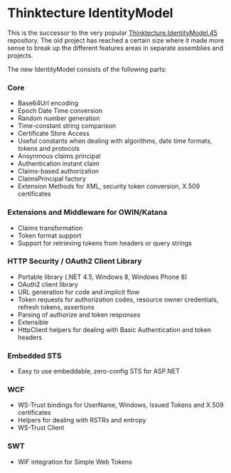 # Thinktecture IdentityModel #

This is the successor to the very popular [Thinktecture.IdentityModel.45](https://github.com/thinktecture/Thinktecture.IdentityModel.45) repository. The old project has reached a certain size where it made more sense to break up the different features areas in separate assemblies and projects.

The new IdentityModel consists of the following parts:

### Core ###
- Base64Url encoding
- Epoch Date Time conversion
- Random number generation
- Time-constant string comparison
- Certificate Store Access
- Useful constants when dealing with algorithms, date time formats, tokens and protocols
- Anoynmous claims principal
- Authentication instant claim
- Claims-based authorization
- ClaimsPrincipal factory
- Extension Methods for XML, security token conversion, X.509 certificates

### Extensions and Middleware for OWIN/Katana ###
- Claims transformation
- Token format support
- Support for retrieving tokens from headers or query strings

### HTTP Security / OAuth2 Client Library
- Portable library (.NET 4.5, Windows 8, Windows Phone 8)
- OAuth2 client library
 - URL generation for code and implicit flow
 - Token requests for authorization codes, resource owner credentials, refresh tokens, assertions
 - Parsing of authorize and token responses
 - Extensible
- HttpClient helpers for dealing with Basic Authentication and token headers

### Embedded STS ###
- Easy to use embeddable, zero-config STS for ASP.NET


### WCF ###
- WS-Trust bindings for UserName, Windows, Issued Tokens and X.509 certificates
- Helpers for dealing with RSTRs and entropy
- WS-Trust Client

### SWT ###
- WIF integration for Simple Web Tokens
